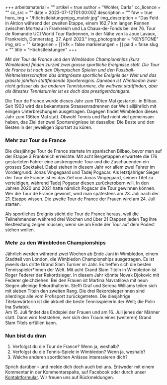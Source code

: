 +++
arbeitsmaterial = ""
artikel = true
author = "Wohler, Carla"
cc_licence = ""
cc_src = ""
date = 2023-07-12T01:00:00Z
description = ""
fdw = true
hero_img = "/höchstleistungenjpg_mutolr.jpg"
img_description = "Das Feld in Aktion während der zweiten Etappe, einem 162,7 km langen Rennen zwischen Morteau in Frankreich und La Chaux-de-Fonds bei der 76. Tour de Romandie UCI World Tour Radrennen, in der Nähe von la Joux Lavaux, Frankreich, Donnerstag, 27. April 2023."
img_photographer = "KEYSTONE"
img_src = ""
kategorien = []
kfk = false
markierungen = []
paid = false
slug = ""
title = "Höchstleistungen"
+++

_Mit der Tour de France und den Wimbledon Championships (kurz Wimbledon) finden zurzeit zwei grosse sportliche Ereignisse statt. Die Tour de France ist nach den Olympischen Spielen und den Fussball-Weltmeisterschaften das drittgrösste sportliche Ereignis der Welt und das grösste jährlich stattfindende Sportereignis. Daneben ist Wimbledon zwar nicht grösser als die anderen Tennisturniere, die weltweit stattfinden, aber als ältestes Tennisturnier ist es doch das prestigeträchtigste._

Die Tour de France wurde dieses Jahr zum 110ten Mal gestartet- in Bilbao. Seit 1903 wird das bekannteste Strassenradrennen der Welt alljährlich mit einigen Unterbrechungen ausgetragen. Dagegen findet Wimbledon dieses Jahr zum 136ten Mal statt. Obwohl Tennis und Rad nicht viel gemeinsam haben, das Ziel der zwei Sportereignisse ist dasselbe: Die Beste und den Besten in der jeweiligen Sportart zu küren.

### Mehr zur Tour de France

Die diesjährige Tour de France startete im spanischen Bilbao, bevor man auf der Etappe 3 Frankreich erreichte. Mit acht Bergetappen erwartete die 176 gestarteten Fahrer eine anstrengende Tour und die Zuschauenden ein grosses Spektakel. Dabei stehen in diesem Jahr vor allem zwei Fahrer im Vordergrund: Jonas Vingegaard und Tadej Pogacar. Als letztjähriger Sieger der Tour de France ist es das Ziel von Jonas Vingegaard, seinen Titel zu verteidigen, während Tadej Pogacar diesen zurückerobern will. In den Jahren 2020 und 2021 hatte nämlich Pogacar die Tour gewinnen können. Wer die Tour de France gewinnt, wird man spätestens am 23. Juli nach der 21. Etappe wissen. Die zweite Tour de France der Frauen wird am 24. Juli starten. 

Als sportliches Ereignis sticht die Tour de France heraus, weil die Teilnehmenden während drei Wochen und über 21 Etappen jeden Tag ihre Bestleistung zeigen müssen, wenn sie am Ende der Tour auf dem Podest stehen wollen.

### Mehr zu den Wimbledon Championships

Jährlich werden während zwei Wochen ab Ende Juni in Wimbledon, einem Stadtteil von London, die Wimbledon Championships ausgetragen. Es ist jeweils das dritte Grand Slam Turnier im Jahr. Es treffen sich die besten Tennisspieler*innen der Welt. Mit acht Grand Slam Titeln in Wimbledon ist Roger Federer der Rekordsieger. In diesem Jahr könnte Novak Djokovic mit Federer gleichziehen. Bei den Frauen ist Martina Navratilova mit neun Siegen alleinige Rekordhalterin. Steffi Graf und Serena Williams teilen sich mit sieben Titeln den zweiten Rang. Die drei Rekordsiegerinnen sind allerdings alle vom Profisport zurückgetreten. Die diesjährige Titelanwärterin ist die aktuell die beste Tennisspielerin der Welt; die Polin Ina Swiatek.  
Am 15. Juli findet das Endspiel der Frauen und am 16. Juli jenes der Männer statt. Dann wird feststehen, wer sich den Traum eines (weiteren) Grand Slam Titels erfüllen kann.

### Nun bist du dran

1. Verfolgst du die Tour de France? Wenn ja, weshalb?
2. Verfolgst du die Tennis-Spiele in Wimbledon? Wenn ja, weshalb?
3. Welche anderen sportlichen Anlässe interessieren dich?

Sprich darüber – und melde dich doch auch bei uns. Entweder mit einem Kommentar in der Kommentarspalte, auf Facebook oder durch unser [Kontaktformular](https://www.chinderzytig.ch/kontakt/). Wir freuen uns auf Rückmeldungen.
